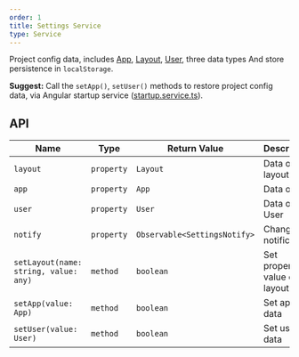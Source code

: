 ```yaml
---
order: 1
title: Settings Service
type: Service
---
```


Project config data, includes [App](https://github.com/cipchk/delon/blob/master/packages/theme/src/services/settings/interface.ts#L1), [Layout](https://github.com/cipchk/delon/blob/master/packages/theme/src/services/settings/interface.ts#L15), [User](https://github.com/cipchk/delon/blob/master/packages/theme/src/services/settings/interface.ts#L8), three data types And store persistence in `localStorage`.

**Suggest:** Call the `setApp()`, `setUser()` methods to restore project config data, via Angular startup service ([startup.service.ts](https://github.com/cipchk/ng-alain/blob/master/src/app/core/startup/startup.service.ts)).

## API

| Name                                  | Type       | Return Value                 | Description           |
| ------------------------------------- | ---------- | ---------------------------- | -------------- |
| `layout`                              | `property` | `Layout`                     | Data of layout       |
| `app`                                 | `property` | `App`                        | Data of app       |
| `user`                                | `property` | `User`                       | Data of User       |
| `notify`                              | `property` | `Observable<SettingsNotify>` | Changed notification       |
| `setLayout(name: string, value: any)` | `method`   | `boolean`                    | Set property value of layout |
| `setApp(value: App)`                  | `method`   | `boolean`                    | Set app data   |
| `setUser(value: User)`                | `method`   | `boolean`                    | Set user data   |

